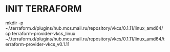 # INIT TERRAFORM
mkdir -p ~/.terraform.d/plugins/hub.mcs.mail.ru/repository/vkcs/0.1.11/linux_amd64/
cp terraform-provider-vkcs_linux ~/.terraform.d/plugins/hub.mcs.mail.ru/repository/vkcs/0.1.11/linux_amd64/terraform-provider-vkcs_v0.1.11
